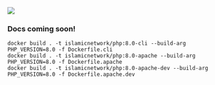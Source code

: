 [![](https://img.shields.io/docker/pulls/islamicnetwork/php.svg)](https://cloud.docker.com/u/islamicnetwork/repository/docker/islamicnetwork/php)

### Docs coming soon!

```
docker build . -t islamicnetwork/php:8.0-cli --build-arg PHP_VERSION=8.0 -f Dockerfile.cli
docker build . -t islamicnetwork/php:8.0-apache --build-arg PHP_VERSION=8.0 -f Dockerfile.apache
docker build . -t islamicnetwork/php:8.0-apache-dev --build-arg PHP_VERSION=8.0 -f Dockerfile.apache.dev
```


